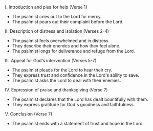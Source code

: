 I. Introduction and plea for help (Verse 1)
- The psalmist cries out to the Lord for mercy.
- The psalmist pours out their complaint before the Lord.

II. Description of distress and isolation (Verses 2-4)
- The psalmist feels overwhelmed and in distress.
- They describe their enemies and how they feel alone.
- The psalmist longs for deliverance and refuge from the Lord.

III. Appeal for God's intervention (Verses 5-7)
- The psalmist pleads for the Lord to hear their cry.
- They express trust and confidence in the Lord's ability to save.
- The psalmist asks the Lord to deal with their enemies.

IV. Expression of praise and thanksgiving (Verse 7)
- The psalmist declares that the Lord has dealt bountifully with them.
- They express gratitude for God's goodness and faithfulness.

V. Conclusion (Verse 7)
- The psalmist ends with a statement of trust and hope in the Lord.